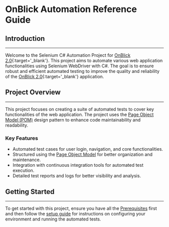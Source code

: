# OnBlick Automation Reference Guide

## **Introduction**

---

Welcome to the Selenium C# Automation Project for [OnBlick 2.0](https://www.onblick.com){:target='_blank'}. This project aims to automate various web application functionalities using Selenium WebDriver with C#. The goal is to ensure robust and efficient automated testing to improve the quality and reliability of the [OnBlick 2.0](https://www.onblick.com){:target='_blank'} application.

## **Project Overview**

---

This project focuses on creating a suite of automated tests to cover key functionalities of the web application. The project uses the [Page Object Model (POM)](./pom-introduction.md) design pattern to enhance code maintainability and readability.

### Key Features

- Automated test cases for user login, navigation, and core functionalities.
- Structured using the [Page Object Model](./pom-introduction.md) for better organization and maintenance.
- Integration with continuous integration tools for automated test execution.
- Detailed test reports and logs for better visibility and analysis.

## **Getting Started**

---

To get started with this project, ensure you have all the [Prerequisites](./prerequisites.md) first and then follow the [setup guide](./setting-up.md) for instructions on configuring your environment and running the automated tests.

